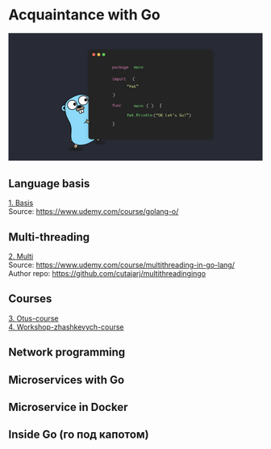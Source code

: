 # Acquaintance with Go
![Go](https://github.com/p-12s/own-golang-manual/blob/master/go.png?raw=true)
  
## Language basis
[1. Basis](https://github.com/p-12s/own-golang-manual/tree/master/1-golang-introduction)  
Source: https://www.udemy.com/course/golang-o/  

## Multi-threading
[2. Multi](https://github.com/p-12s/own-golang-manual/tree/master/2-multi-threading-in-go)  
Source: https://www.udemy.com/course/multithreading-in-go-lang/  
Author repo: https://github.com/cutajarj/multithreadingingo  

## Courses
[3. Otus-course](https://github.com/p-12s/own-golang-manual/tree/master/3-otus-golang-course)  
[4. Workshop-zhashkevych-course](https://github.com/p-12s/own-golang-manual/tree/master/4-workshop-zhashkevych)  

## Network programming

## Microservices with Go

## Microservice in Docker

## Inside Go (го под капотом)
